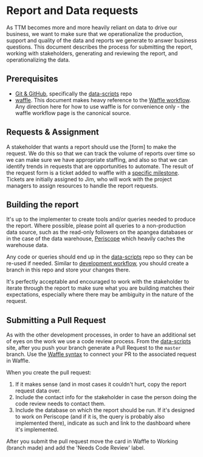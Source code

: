 # Report and Data requests

As TTM becomes more and more heavily reliant on data to drive our business, we want to make sure that we operationalize the production, support and quality of the data and reports we generate to answer business questions. This document describes the process for submitting the report, working with stakeholders, generating and reviewing the report, and operationalizing the data.

## Prerequisites

- [Git & GitHub](/onboarding/git.md), specifically the [data-scripts](https://github.com/thinkthroughmath/data-scripts) repo
- [waffle](https://waffle.io/thinkthroughmath/storyboard). This document makes heavy reference to the [Waffle workflow](/services/waffle.md). Any direction here for how to use waffle is for convenience only - the waffle workflow page is the canonical source.


## Requests & Assignment

A stakeholder that wants a report should use the [form] to make the request. We do this so that we can track the volume of reports over time so we can make sure we have appropriate staffing, and also so that we can identify trends in requests that are opportunities to automate. The result of the request form is a ticket added to waffle with a [specific milestone](https://waffle.io/thinkthroughmath/storyboard?milestone=Report%2FData%20Requests). Tickets are initially assigned to Jim, who will work with the project managers to assign resources to handle the report requests.

## Building the report

It's up to the implementer to create tools and/or queries needed to produce the report. Where possible, please point all queries to a non-production data source, such as the read-only followers on the apangea databases or in the case of the data warehouse, [Periscope](https://periscope.io) which heavily caches the warehouse data.

Any code or queries should end up in the [data-scripts](https://github.com/thinkthroughmath/data-scripts) repo so they can be re-used if needed. Similar to [development workflow](/workflows/development.md), you should create a branch in this repo and store your changes there. 

It's perfectly acceptable and encouraged to work with the stakeholder to iterate through the report to make sure what you are building matches their expectations, especially where there may be ambiguity in the nature of the request.

## Submitting a Pull Request

As with the other development processes, in order to have an additional set of eyes on the work we use a code review process. From the [data-scripts](https://github.com/thinkthroughmath/data-scripts) site, after you push your branch generate a Pull Request to the `master` branch. Use the [Waffle syntax](https://github.com/waffleio/waffle.io/wiki/FAQs#branch-moving) to connect your PR to the associated request in Waffle.

When you create the pull request:

1. If it makes sense (and in most cases it couldn't hurt, copy the report request data over. 
2. Include the contact info for the stakeholder in case the person doing the code review needs to contact them.
3. Include the database on which the report should be run. If it's designed to work on Periscope (and if it is, the query is probably also implemented there), indicate as such and link to the dashboard where it's implemented.

After you submit the pull request move the card in Waffle to Working (branch made) and add the 'Needs Code Review' label.
